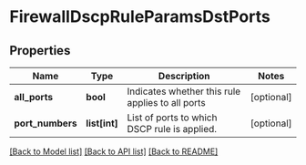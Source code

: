 # FirewallDscpRuleParamsDstPorts

## Properties
Name | Type | Description | Notes
------------ | ------------- | ------------- | -------------
**all_ports** | **bool** | Indicates whether this rule applies to all ports | [optional] 
**port_numbers** | **list[int]** | List of ports to which DSCP rule is applied. | [optional] 

[[Back to Model list]](../README.md#documentation-for-models) [[Back to API list]](../README.md#documentation-for-api-endpoints) [[Back to README]](../README.md)


